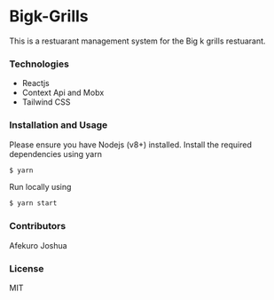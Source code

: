 # Bigk-Grills

This is a restuarant management system for the Big k grills restuarant.

### Technologies

- Reactjs
- Context Api and Mobx
- Tailwind CSS

### Installation and Usage

Please ensure you have Nodejs (v8+) installed. Install the required dependencies using yarn

```bash
$ yarn
```

Run locally using

```bash
$ yarn start
```

### Contributors

Afekuro Joshua

### License

MIT

